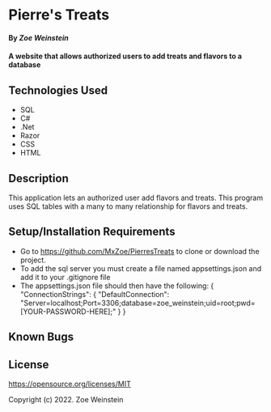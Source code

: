 # Pierre's Treats

#### By _**Zoe Weinstein**_

#### A website that allows authorized users to add treats and flavors to a database

## Technologies Used

* SQL
* C#
* .Net
* Razor
* CSS
* HTML

## Description

This application lets an authorized user add flavors and treats. This program uses SQL tables with a many to many relationship for flavors and treats.
## Setup/Installation Requirements

* Go to https://github.com/MxZoe/PierresTreats to clone or download the project. 
* To add the sql server you must create a file named appsettings.json and add it to your .gitignore file
* The appsettings.json file should then have the following:
{
    "ConnectionStrings": {
        "DefaultConnection": "Server=localhost;Port=3306;database=zoe_weinstein;uid=root;pwd=[YOUR-PASSWORD-HERE];"
    }
}
## Known Bugs

## License

https://opensource.org/licenses/MIT

Copyright (c) 2022. Zoe Weinstein